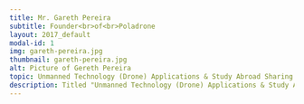 ```yaml
---
title: Mr. Gareth Pereira
subtitle: Founder<br>of<br>Poladrone
layout: 2017_default
modal-id: 1
img: gareth-pereira.jpg
thumbnail: gareth-pereira.jpg
alt: Picture of Gereth Pereira
topic: Unmanned Technology (Drone) Applications & Study Abroad Sharing Session
description: Titled "Unmanned Technology (Drone) Applications & Study Abroad Sharing Session", this informative session will be presented by the founders of Poladrone Solutions Sdn Bhd, a Malaysian-based company founded by a team of aerospace and data engineers that utilises autonomous drones and customised algorithms to efficiently collect and analyze data. <br><br> Cheong Jin Xi is the founder and CEO of Poladrone, who studied Aerospace Engineering at Monash University in Australia. He gained his financial knowledge through self-learning and served as a senior finance business analyst in Intel Corporation for a few years. This has therefore greatly influenced his good technical and financial background. Passionate about drones and foreseeing their good impact in different industries, he decided to form a drone startup, Poladrone in Malaysia, with the goal of accelerating the drone revolution in South East Asia region. Jin Xi sees the future in Internet of Things (Data Driven), everyday use commercial drones (Logistics Driven) and the emergence of the space tourism industry (Curiosity Driven).
---
```

